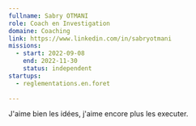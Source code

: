 ```yaml
---
fullname: Sabry OTMANI
role: Coach en Investigation 
domaine: Coaching
link: https://www.linkedin.com/in/sabryotmani
missions:
  - start: 2022-09-08
    end: 2022-11-30
    status: independent
startups: 
  - reglementations.en.foret
   
---
```


J'aime bien les idées, j'aime encore plus les executer. 
